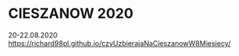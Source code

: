 # CIESZANOW 2020    
20-22.08.2020
https://richard98pl.github.io/czyUzbierajaNaCieszanowW8Miesiecy/
